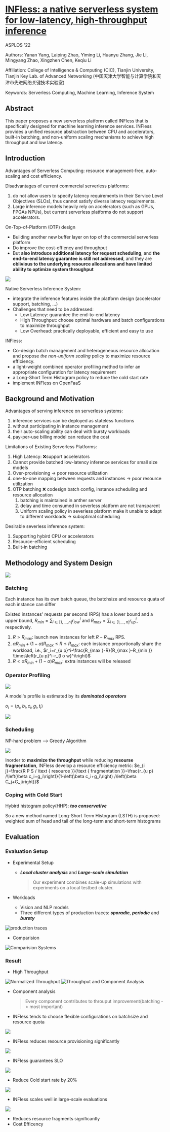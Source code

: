# [INFless: a native serverless system for low-latency, high-throughput inference](https://dl.acm.org/doi/abs/10.1145/3503222.3507709?casa_token=jqqJo6-xObQAAAAA:73rB8Ciy_dxlfxm-T4TFFz1W0xnTws2-Di9Xe5bCLNGgU_OIxx9CWWem7xyihMD68NWBY67B6Lw)

ASPLOS ’22

Authors: Yanan Yang, Laiping Zhao, Yiming Li, Huanyu Zhang, Jie Li, Mingyang Zhao, Xingzhen Chen, Keqiu Li

Affiliation: College of Intelligence & Computing (CIC), Tianjin University, Tianjin Key Lab. of Advanced Networking (中国天津大学智能与计算学院和天津市先进网络关键技术实验室)

Keywords: Serverless Computing, Machine Learning, Inference System

## Abstract

This paper proposes a new serverless platform called INFless that is specifically designed for machine learning inference services. INFless provides a unified resource abstraction between CPU and accelerators, built-in batching, and non-uniform scaling mechanisms to achieve high throughput and low latency.

## Introduction

Advantages of Serverless Computing: resource management-free, auto-scaling and cost efficiency.

Disadvantages of current commercial serverless platforms:

1. do not allow users to specify latency requirements in their Service Level Objectives (SLOs), thus cannot satisfy diverse latnecy requirements.
2. Large inference models heavily rely on accelerators (such as GPUs, FPGAs NPUs), but current serverless platforms do not support accelerators.

On-Top-of-Platform (OTP) design

- Building another new buffer layer on top of the commercial serverless platform
- Do improve the cost-effiency and throughput
- But **also introduce additional latency for request scheduling**, and **the end-to-end latency guarantee is still not addressed**, and they are **oblivious to the underlying resource allocations and have limited ability to optimize system throughput**

![](images/INFless/INFless1681309191684.png)

Native Serverless Inference System:

- integrate the inference features inside the platform design (accelerator support, batching, ...)
- Challenges that need to be addressed:
  - Low Latency: guarantee the end-to-end latency
  - High Throughput: choose optimal hardware and batch configurations to maximize throughput
  - Low Overhead: practically deployable, efficient and easy to use

INFless:

- Co-design batch management and heterogeneous resource allocation and propose *the non-uniform scaling* policy to maximize resource efficiency.
- a light-weight combined operator profiling method to infer an appropriate configuration for latency requirement
- a Long-Short Term Histogram policy to reduce the cold start rate
- implement INFless on OpenFaaS

## Background and Motivation

Advantages of serving inference on serverless systems:

1. inference services can be deployed as stateless functions
2. without participating in instance management
3. their auto-scaling ability can deal with bursty workloads
4. pay-per-use billing model can reduce the cost

Limitations of Existing Serverless Platforms:

1. High Latency: ❌support accelerators
2. Cannot provide batched low-latency inference services for small size models
3. Over-provisioning -> poor resource utilization
4. one-to-one mapping between requests and instances -> poor resource utilization
5. OTP batching ❌ codesign batch config, instance scheduling and resource allocation
   1. batching is maintained in anther server
   2. delay and time consumed in severless platform are not transparent
   3. Uniform scaling policy in severless platform make it unable to adapt to different workloads -> suboptimal scheduling

Desirable severless inference system:

1. Supporting hybird CPU or accelerators
2. Resource-efficient scheduling
3. Built-in batching

## Methodology and System Design

![](images/INFless/INFless1681391181274.png)

### Batching

Each instance has its own batch queue, the batchsize and resource quata of each instance can differ

Existed instances' requests per second (RPS) has a lower bound and a upper bound, $R_{min}=\sum_{i \in[1, \ldots, n]} r_{low}^i$ and $R_{max}=\sum_{i \in[1, \ldots, n]} r_{up}^i$, respectively.

1. $R > R_{max}$: launch new instances for left $R - R_{max}$ RPS.
2. $\alpha R_{min}+(1-\alpha) R_{max} \leq R \leq R_{max}$: each instance proportionally share the workload, i.e., $r_i=r_{u p}^i-\frac{R_{max }-R}{R_{max }-R_{min }} \times\left(r_{u p}^i-r_{l o w}^i\right)$
3. $R < \alpha R_{min}+(1-\alpha) R_{max}$: extra instances will be released

### Operator Profiling

![](images/INFless/INFless1681394662788.png)

A model's profile is estimated by its ***dominated operators***

$o_i = \left\langle p_i, b_i, c_i, g_i, t_i\right\rangle$

![](images/INFless/INFless1681395953710.png)

### Scheduling

NP-hard problem --> Greedy Algorithm

![](images/INFless/INFless1681397662606.png)

Inorder to **maximize the throughput** while reducing **resourse fragmentation**, INFless develop a resource efficiency metric: $e_{i j}=\frac{R P S / \text { resource }}{\text { fragmentation }}=\frac{r_{u p} /\left(\beta c_i+g_i\right)}{1-\left(\beta c_i+g_i\right) /\left(\beta C_j+G_j\right)}$

### Coping with Cold Start

Hybird histogram policy(HHP): ***too conservative***

So a new method named Long-Short Term Histogram (LSTH) is proposed: weighted sum of head and tail of the long-term and short-term histograms

## Evaluation

### Evaluation Setup

- Experimental Setup

  - ***Local cluster analysis*** and ***Large-scale simulation***

    > Our experiment combines scale-up simulations with experiments on a local testbed cluster.

- Workloads

  - Vision and NLP models
  - Three different types of production traces: ***sporadic***, ***periodic*** and ***bursty***

![production traces](images/INFless/INFless1681831609751.png)

- Comparision

![Comparision Systems](images/INFless/INFless1681976938171.png)

### Result

- High Throughput

![Normalized Throughput](images/INFless/INFless1681977543213.png)
![Throughput and Component Analysis](images/INFless/INFless1681977500014.png)

- Component analysis
  > Every component contributes to throuput improvement(batching -> most important)

- INFless tends to choose flexible configurations on batchsize and resource quota

![](images/INFless/INFless1681996287152.png)

- INFless reduces resource provisioning significantly

![](images/INFless/INFless1681996267395.png)

- INFless guarantees SLO

![](images/INFless/INFless1681996791621.png)

- Reduce Cold start rate by 20%

![](images/INFless/INFless1681997237777.png)

- INFless scales well in large-scale evaluations

![](images/INFless/INFless1681997267555.png)

- Reduces resource fragments significantly
- Cost Efficency